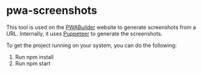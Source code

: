 # pwa-screenshots

This tool is used on the [PWABuilder](https://www.pwabuilder.com/) website to generate screenshots from a URL. Internally, it uses [Puppeteer](https://developers.google.com/web/tools/puppeteer/) to generate the screenshots.

To get the project running on your system, you can do the following:
1. Run npm install
2. Run npm start
